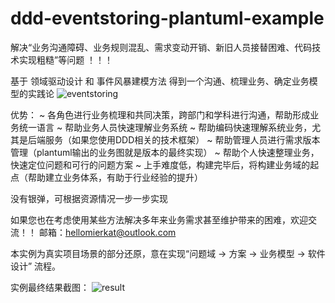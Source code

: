 # ddd-eventstoring-plantuml-example

解决“业务沟通障碍、业务规则混乱、需求变动开销、新旧人员接替困难、代码技术实现粗糙”等问题 ！！！

基于 领域驱动设计 和 事件风暴建模方法 得到一个沟通、梳理业务、确定业务模型的实践论
![eventstoring](https://github.com/hellomierkat/ddd-eventstoring-plantuml-example/assets/36251733/f3572b6c-49c5-473e-8558-50ad338fb16b)


优势：
~ 各角色进行业务梳理和共同决策，跨部门和学科进行沟通，帮助形成业务统一语言
~ 帮助业务人员快速理解业务系统
~ 帮助编码快速理解系统业务，尤其是后端服务（如果您使用DDD相关的技术框架）
~ 帮助管理人员进行需求版本管理（plantuml输出的业务图就是版本的最终实现）
~ 帮助个人快速整理业务，快速定位问题和可行的问题方案
~ 上手难度低，构建完毕后，将构建业务域的起点（帮助建立业务体系，有助于行业经验的提升）

没有银弹，可根据资源情况一步一步实现

如果您也在考虑使用某些方法解决多年来业务需求甚至维护带来的困难，欢迎交流！！
邮箱：hellomierkat@outlook.com


本实例为真实项目场景的部分还原，意在实现“问题域 -> 方案 -> 业务模型 -> 软件设计” 流程。

实例最终结果截图：
![result](https://github.com/hellomierkat/ddd-eventstoring-plantuml-example/assets/36251733/d0e6ab03-dd7a-4e22-b048-c17e171b949a)
